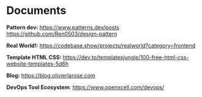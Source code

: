 # Documents

**Pattern dev:** https://www.patterns.dev/posts https://github.com/Ren0503/design-pattern

**Real World!:** https://codebase.show/projects/realworld?category=frontend

**Template HTML CSS:** https://dev.to/templatesjungle/100-free-html-css-website-templates-5d6h

**Blog:** https://blog.olivierlarose.com

**DevOps Tool Ecosystem**: https://www.openxcell.com/devops/

